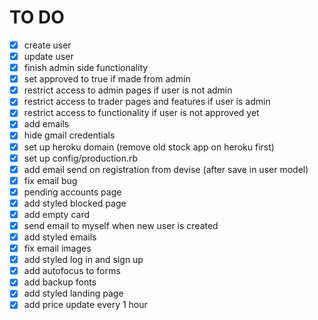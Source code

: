 # TO DO

- [x] create user
- [x] update user
- [x] finish admin side functionality
- [x] set approved to true if made from admin
- [x] restrict access to admin pages if user is not admin
- [x] restrict access to trader pages and features if user is admin
- [x] restrict access to functionality if user is not approved yet
- [x] add emails
- [x] hide gmail credentials
- [x] set up heroku domain (remove old stock app on heroku first)
- [x] set up config/production.rb
- [x] add email send on registration from devise (after save in user model)
- [x] fix email bug
- [x] pending accounts page
- [x] add styled blocked page
- [x] add empty card
- [x] send email to myself when new user is created
- [x] add styled emails
- [x] fix email images
- [x] add styled log in and sign up
- [x] add autofocus to forms
- [x] add backup fonts
- [x] add styled landing page
- [x] add price update every 1 hour
